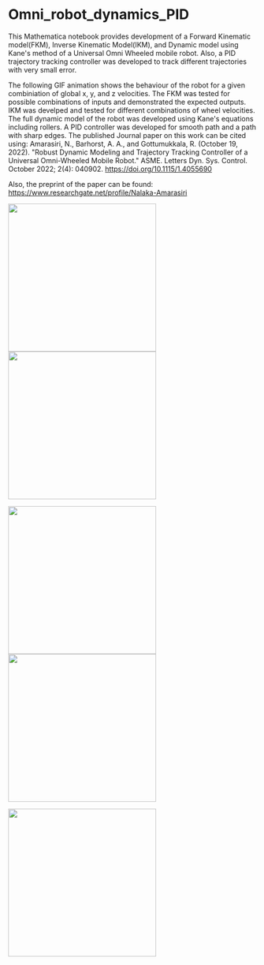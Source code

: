 # Omni_robot_dynamics_PID
This Mathematica notebook provides development of a Forward Kinematic model(FKM), Inverse Kinematic Model(IKM), and Dynamic model using Kane's method of a Universal Omni Wheeled mobile robot. Also, a PID trajectory tracking controller was developed to track different trajectories with very small error. 

The following GIF animation shows the behaviour of the robot for a given combiniation of global x, y, and z velocities. The FKM was tested for possible combinations of inputs and demonstrated the expected outputs. IKM was develped and tested for different combinations of wheel velocities. The full dynamic model of the robot was developed using Kane's equations including rollers. A PID controller was developed for smooth path and a path with sharp edges. 
The published Journal paper on this work can be cited using:
Amarasiri, N., Barhorst, A. A., and Gottumukkala, R. (October 19, 2022). "Robust Dynamic Modeling and Trajectory Tracking Controller of a Universal Omni-Wheeled Mobile Robot." ASME. Letters Dyn. Sys. Control. October 2022; 2(4): 040902. https://doi.org/10.1115/1.4055690

Also, the preprint of the paper can be found: https://www.researchgate.net/profile/Nalaka-Amarasiri

<img src= "https://github.com/nalakame/Omni_robot_dynamics_PID/assets/106627981/77160d49-5951-4f2d-9072-bf18c7e7fb6a"  width=300 height=300 /> <img src= "https://github.com/nalakame/Omni_robot_dynamics_PID/assets/106627981/bc5f8ec7-c581-4bf7-be9c-82b2d472f45a" width=300 height=300/>

<img src= "https://github.com/nalakame/Omni_robot_dynamics_PID/assets/106627981/daded0bb-a104-44f5-889e-a14609866055" width=300 height=300/> <img src= "https://github.com/nalakame/Omni_robot_dynamics_PID/assets/106627981/6c8c41cf-075b-408f-83d0-88c28da786d2" width=300 height=300/>

<img src= "https://github.com/nalakame/Omni_robot_dynamics_PID/assets/106627981/e3a46566-6884-4c32-8d76-3b09ab5f4459" width=300 height=300/>


